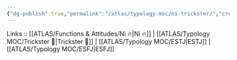 ```yaml
---
{"dg-publish":true,"permalink":"/atlas/typology-moc/ni-trickster/","created":"2023-01-05T12:13:18.271+01:00","updated":"2023-03-09T09:58:00.328+01:00"}
---
```


Links :: [[ATLAS/Functions & Attitudes/Ni 🔥\|Ni 🔥]] | [[ATLAS/Typology MOC/Trickster 🤡\|Trickster 🤡]] | [[ATLAS/Typology MOC/ESTJ\|ESTJ]] | [[ATLAS/Typology MOC/ESFJ\|ESFJ]]
